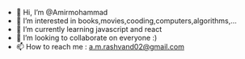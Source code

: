 - 👋 Hi, I’m @Amirmohammad
- 👀 I’m interested in books,movies,cooding,computers,algorithms,...
- 🌱 I’m currently learning javascript and react
- 💞️ I’m looking to collaborate on everyone :)
- 📫 How to reach me : a.m.rashvand02@gmail.com

<!---
AmirMR02/AmirMR02 is a ✨ special ✨ repository because its `README.md` (this file) appears on your GitHub profile.
You can click the Preview link to take a look at your changes.
--->
